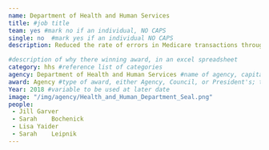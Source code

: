 ```yaml
---
name: Department of Health and Human Services
title: #job title
team: yes #mark no if an individual, NO CAPS
single: no  #mark yes if an individual NO CAPS
description: Reduced the rate of errors in Medicare transactions through the use of data-driven methods and enhanced collaboration processes. This effort saved taxpayers  $4.59 billion.

#description of why there winning award, in an excel spreadsheet
category: hhs #reference list of categories
agency: Department of Health and Human Services #name of agency, capitalize first letter of each name
award: Agency #type of award, either Agency, Council, or President's; this is case sensitive so make sure to match the options listed exactly. This section generates the format of the card
Year: 2018 #variable to be used at later date
image: "/img/agency/Health_and_Human_Department_Seal.png"
people:
 - Jill	Garver
 - Sarah	Bochenick
 - Lisa	Yaider
 - Sarah	Leipnik
---
```

